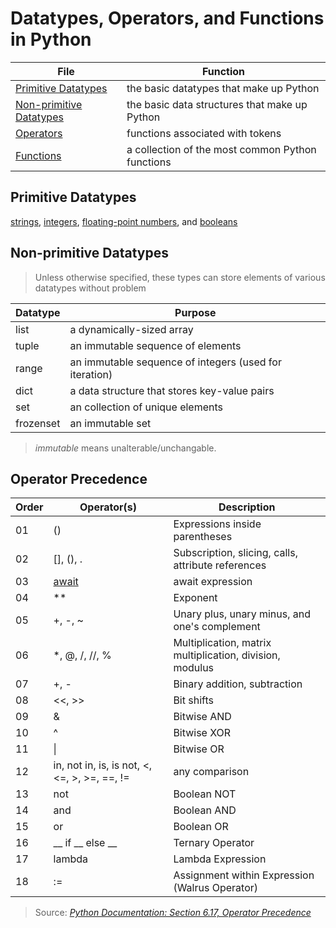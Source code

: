 # Datatypes, Operators, and Functions in Python

| File | Function |
| ---- | -------- |
| [Primitive Datatypes](https://github.com/EthanC2/Notes-and-Writeups/blob/main/Python/Data%20and%20Datatypes/Primitive%20Types.md) | the basic datatypes that make up Python |
| [Non-primitive Datatypes](https://github.com/EthanC2/Notes-and-Writeups/tree/main/Python/Data%20and%20Datatypes#non-primitive-datatypes) | the basic data structures that make up Python |
| [Operators](https://github.com/EthanC2/Notes-and-Writeups/blob/main/Python/Data%20and%20Datatypes/Built-in%20Operators.md) | functions associated with tokens |
| [Functions](https://github.com/EthanC2/Notes-and-Writeups/blob/main/Python/Data%20and%20Datatypes/Common%20Functions.md) | a collection of the most common Python functions |

## Primitive Datatypes
[strings](https://realpython.com/python-data-types/#strings), [integers](https://realpython.com/python-data-types/#integers), [floating-point numbers](https://realpython.com/python-data-types/#floating-point-numbers), and [booleans](https://realpython.com/python-data-types/#boolean-type-boolean-context-and-truthiness)

## Non-primitive Datatypes
> Unless otherwise specified, these types can store elements of various datatypes without problem <br />

| Datatype | Purpose |
| -------- | ------- |
| list | a dynamically-sized array |
| tuple | an immutable sequence of elements |
| range | an immutable sequence of integers (used for iteration) |
| dict | a data structure that stores key-value pairs |
| set | an collection of unique elements |
| frozenset | an immutable set |
> _immutable_ means unalterable/unchangable.

## Operator Precedence
| Order | Operator(s) | Description |
| ----- | ----------- | ----------- |
| 01 | () | Expressions inside parentheses |
| 02 | [], (), . | Subscription, slicing, calls, attribute references |
| 03 | [await](https://docs.python.org/3/reference/expressions.html#await-expression) | await expression |
| 04 | \*\* | Exponent |
| 05 | +, -, ~ | Unary plus, unary minus, and one's complement |
| 06 | \*, @, /, //, % | Multiplication, matrix multiplication, division, modulus |
| 07 | +, - | Binary addition, subtraction |
| 08 | <<, >> | Bit shifts |
| 09 | & | Bitwise AND |
| 10 | ^ | Bitwise XOR |
| 11 | \| | Bitwise OR |
| 12 | in, not in, is, is not, <, <=, >, >=, ==, != | any comparison |
| 13 | not | Boolean NOT |
| 14 | and | Boolean AND |
| 15 | or | Boolean OR |
| 16 | __ if __ else __ | Ternary Operator |
| 17 | lambda | Lambda Expression |
| 18 | := | Assignment within Expression (Walrus Operator) |
> Source: [_Python Documentation: Section 6.17, Operator Precedence_](https://docs.python.org/3/reference/expressions.html#operator-precedence) <br />
